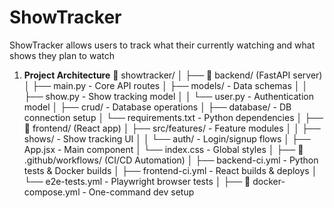 # ShowTracker
ShowTracker allows users to track what their currently watching and what shows they plan to watch

1. **Project Architecture**
📁 showtracker/
│
├── 🚀 backend/ (FastAPI server)
│ ├── main.py - Core API routes
│ ├── models/ - Data schemas
│ │ ├── show.py - Show tracking model
│ │ └── user.py - Authentication model
│ ├── crud/ - Database operations
│ ├── database/ - DB connection setup
│ └── requirements.txt - Python dependencies
│
├── 🎨 frontend/ (React app)
│ ├── src/features/ - Feature modules
│ │ ├── shows/ - Show tracking UI
│ │ └── auth/ - Login/signup flows
│ ├── App.jsx - Main component
│ └── index.css - Global styles
│
├── 🔧 .github/workflows/ (CI/CD Automation)
│ ├── backend-ci.yml - Python tests & Docker builds
│ ├── frontend-ci.yml - React builds & deploys
│ └── e2e-tests.yml - Playwright browser tests
│
├── 🐳 docker-compose.yml - One-command dev setup
